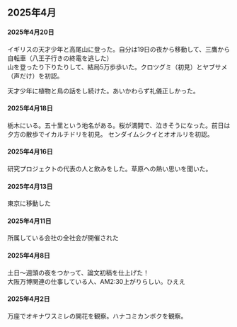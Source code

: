 ## 2025年4月


#### 2025年4月20日

イギリスの天才少年と高尾山に登った。自分は19日の夜から移動して、三鷹から自転車（八王子行きの終電を逃した）  
山を登ったり下りたりして、結局5万歩歩いた。クロツグミ（初見）とヤブサメ（声だけ）を初認。

天才少年に植物と鳥の話をし続けた。あいかわらず礼儀正しかった。


#### 2025年4月18日

栃木にいる。五十里という地名がある。桜が満開で、泣きそうになった。前日は夕方の散歩でイカルチドリを初見。
センダイムシクイとオオルリを初認。

#### 2025年4月16日

研究プロジェクトの代表の人と飲みをした。草原への熱い思いを聞いた。

#### 2025年4月13日

東京に移動した


#### 2025年4月11日

所属している会社の全社会が開催された

#### 2025年4月8日

土日～週頭の夜をつかって、論文初稿を仕上げた！  
大阪万博関連の仕事している人、AM2:30上がりらしい。ひええ

#### 2025年4月2日

万座でオキナワスミレの開花を観察。ハナコミカンボクを観察。






